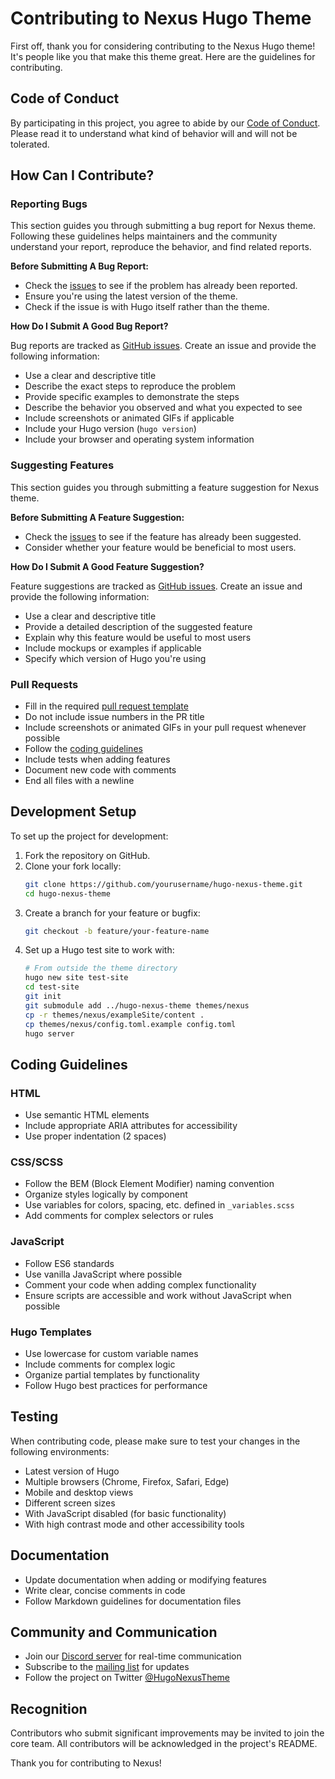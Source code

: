 # Contributing to Nexus Hugo Theme

First off, thank you for considering contributing to the Nexus Hugo theme! It's people like you that make this theme great. Here are the guidelines for contributing.

## Code of Conduct

By participating in this project, you agree to abide by our [Code of Conduct](CODE_OF_CONDUCT.md). Please read it to understand what kind of behavior will and will not be tolerated.

## How Can I Contribute?

### Reporting Bugs

This section guides you through submitting a bug report for Nexus theme. Following these guidelines helps maintainers and the community understand your report, reproduce the behavior, and find related reports.

**Before Submitting A Bug Report:**

* Check the [issues](https://github.com/yourusername/hugo-nexus-theme/issues) to see if the problem has already been reported.
* Ensure you're using the latest version of the theme.
* Check if the issue is with Hugo itself rather than the theme.

**How Do I Submit A Good Bug Report?**

Bug reports are tracked as [GitHub issues](https://github.com/yourusername/hugo-nexus-theme/issues). Create an issue and provide the following information:

* Use a clear and descriptive title
* Describe the exact steps to reproduce the problem
* Provide specific examples to demonstrate the steps
* Describe the behavior you observed and what you expected to see
* Include screenshots or animated GIFs if applicable
* Include your Hugo version (`hugo version`)
* Include your browser and operating system information

### Suggesting Features

This section guides you through submitting a feature suggestion for Nexus theme.

**Before Submitting A Feature Suggestion:**

* Check the [issues](https://github.com/yourusername/hugo-nexus-theme/issues) to see if the feature has already been suggested.
* Consider whether your feature would be beneficial to most users.

**How Do I Submit A Good Feature Suggestion?**

Feature suggestions are tracked as [GitHub issues](https://github.com/yourusername/hugo-nexus-theme/issues). Create an issue and provide the following information:

* Use a clear and descriptive title
* Provide a detailed description of the suggested feature
* Explain why this feature would be useful to most users
* Include mockups or examples if applicable
* Specify which version of Hugo you're using

### Pull Requests

* Fill in the required [pull request template](PULL_REQUEST_TEMPLATE.md)
* Do not include issue numbers in the PR title
* Include screenshots or animated GIFs in your pull request whenever possible
* Follow the [coding guidelines](#coding-guidelines)
* Include tests when adding features
* Document new code with comments
* End all files with a newline

## Development Setup

To set up the project for development:

1. Fork the repository on GitHub.
2. Clone your fork locally:
   ```bash
   git clone https://github.com/yourusername/hugo-nexus-theme.git
   cd hugo-nexus-theme
   ```
3. Create a branch for your feature or bugfix:
   ```bash
   git checkout -b feature/your-feature-name
   ```
4. Set up a Hugo test site to work with:
   ```bash
   # From outside the theme directory
   hugo new site test-site
   cd test-site
   git init
   git submodule add ../hugo-nexus-theme themes/nexus
   cp -r themes/nexus/exampleSite/content .
   cp themes/nexus/config.toml.example config.toml
   hugo server
   ```

## Coding Guidelines

### HTML

* Use semantic HTML elements
* Include appropriate ARIA attributes for accessibility
* Use proper indentation (2 spaces)

### CSS/SCSS

* Follow the BEM (Block Element Modifier) naming convention
* Organize styles logically by component
* Use variables for colors, spacing, etc. defined in `_variables.scss`
* Add comments for complex selectors or rules

### JavaScript

* Follow ES6 standards
* Use vanilla JavaScript where possible
* Comment your code when adding complex functionality
* Ensure scripts are accessible and work without JavaScript when possible

### Hugo Templates

* Use lowercase for custom variable names
* Include comments for complex logic
* Organize partial templates by functionality
* Follow Hugo best practices for performance

## Testing

When contributing code, please make sure to test your changes in the following environments:

* Latest version of Hugo
* Multiple browsers (Chrome, Firefox, Safari, Edge)
* Mobile and desktop views
* Different screen sizes
* With JavaScript disabled (for basic functionality)
* With high contrast mode and other accessibility tools

## Documentation

* Update documentation when adding or modifying features
* Write clear, concise comments in code
* Follow Markdown guidelines for documentation files

## Community and Communication

* Join our [Discord server](https://discord.gg/yourdiscordlink) for real-time communication
* Subscribe to the [mailing list](https://yourwebsite.com/subscribe) for updates
* Follow the project on Twitter [@HugoNexusTheme](https://twitter.com/yourhandle)

## Recognition

Contributors who submit significant improvements may be invited to join the core team. All contributors will be acknowledged in the project's README.

Thank you for contributing to Nexus!
